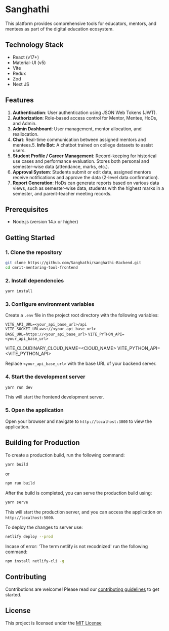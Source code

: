 # Sanghathi

This platform provides comprehensive tools for educators, mentors, and mentees as part of the digital education ecosystem.

## Technology Stack

- React (v17+)
- Material-UI (v5)
- Vite
- Redux
- Zod
- Next JS

## Features

1. **Authentication**: User authentication using JSON Web Tokens (JWT).
2. **Authorization**: Role-based access control for Mentor, Mentee, HoDs, and Admin.
3. **Admin Dashboard**: User management, mentor allocation, and reallocation.
4. **Chat**: Real-time communication between assigned mentors and mentees.5. **Info Bot**: A chatbot trained on college datasets to assist users.
5. **Student Profile / Career Management**: Record-keeping for historical use cases and performance evaluation. Stores both personal and semester-wise data (attendance, marks, etc.).
6. **Approval System**: Students submit or edit data, assigned mentors receive notifications and approve the data (2-level data confirmation).
7. **Report Generation**: HoDs can generate reports based on various data views, such as semester-wise data, students with the highest marks in a semester, and parent-teacher meeting records.

## Prerequisites

- Node.js (version 14.x or higher)

## Getting Started

### 1. Clone the repository

````bash
git clone https://github.com/Sanghathi/sanghathi-Backend.git
cd cmrit-mentoring-tool-frontend

````

### 2. Install dependencies

````bash
yarn install
````

### 3. Configure environment variables

Create a `.env` file in the project root directory with the following variables:

`VITE_API_URL=<your_api_base_url>/api`
`VITE_SOCKET_URL=ws://<your_api_base_url>`
`BASE_URL=https://<your_api_base_url>`
`VITE_PYTHON_API=<your_api_base_url>`

VITE_CLOUDINARY_CLOUD_NAME=<ClOUD_NAME>
VITE_PYTHON_API=<VITE_PYTHON_API>

Replace `<your_api_base_url>` with the base URL of your backend server.

### 4. Start the development server

````bash
yarn run dev
````

This will start the frontend development server.

### 5. Open the application

Open your browser and navigate to `http://localhost:3000` to view the application.

## Building for Production

To create a production build, run the following command:

````bash
yarn build
````
or

````bash
npm run build
````

After the build is completed, you can serve the production build using:

````bash
yarn serve
````

This will start the production server, and you can access the application on `http://localhost:5000`.

To deploy the changes to server use:

````bash
netlify deploy --prod
````

Incase of error: 'The term netlify is not recodnized' run the following command:

````bash
npm install netlify-cli -g
````


## Contributing

Contributions are welcome! Please read our [contributing guidelines](CONTRIBUTING.md) to get started.

## License

This project is licensed under the [MIT License](LICENSE)
